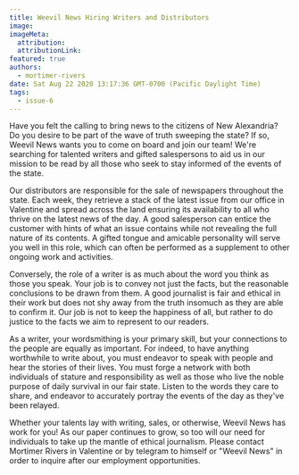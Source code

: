 ```yaml
---
title: Weevil News Hiring Writers and Distributors
image:
imageMeta:
  attribution:
  attributionLink:
featured: true
authors: 
  - mortimer-rivers
date: Sat Aug 22 2020 13:17:36 GMT-0700 (Pacific Daylight Time)
tags:
  - issue-6
---
```


Have you felt the calling to bring news to the citizens of New Alexandria? Do you desire to be part 
of the wave of truth sweeping the state? If so, Weevil News wants you to come on board and join our 
team! We're searching for talented writers and gifted salespersons to aid us in our mission to be 
read by all those who seek to stay informed of the events of the state.

Our distributors are responsible for the sale of newspapers throughout the state. Each week, they 
retrieve a stack of the latest issue from our office in Valentine and spread across the land 
ensuring its availability to all who thrive on the latest news of the day. A good salesperson can 
entice the customer with hints of what an issue contains while not revealing the full nature of 
its contents. A gifted tongue and amicable personality will serve you well in this role, which can 
often be performed as a supplement to other ongoing work and activities. 

Conversely, the role of a writer is as much about the word you think as those you speak. Your job is 
to convey not just the facts, but the reasonable conclusions to be drawn from them. A good journalist 
is fair and ethical in their work but does not shy away from the truth insomuch as they are able to 
confirm it. Our job is not to keep the happiness of all, but rather to do justice to the facts we 
aim to represent to our readers.

As a writer, your wordsmithing is your primary skill, but your connections to the people are equally 
as important. For indeed, to have anything worthwhile to write about, you must endeavor to speak with 
people and hear the stories of their lives. You must forge a network with both individuals of stature 
and responsibility as well as those who live the noble purpose of daily survival in our fair state. 
Listen to the words they care to share, and endeavor to accurately portray the events of the day as 
they've been relayed.

Whether your talents lay with writing, sales, or otherwise, Weevil News has work for you! As our 
paper continues to grow, so too will our need for individuals to take up the mantle of ethical 
journalism. Please contact Mortimer Rivers in Valentine or by telegram to himself or "Weevil News" in 
order to inquire after our employment opportunities. 
